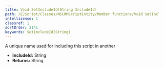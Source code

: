 ```yaml
---
title: Void SetIncludeId(String IncludeId)
path: /EJScript/Classes/NSCRMScriptEntity/Member functions/Void SetIncludeId(String p_0)
intellisense: 1
classref: 1
sortOrder: 2141
keywords: SetIncludeId(String)
---
```



A unique name used for including this script in another



* **IncludeId:** String
* **Returns:** String



